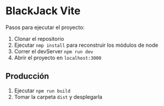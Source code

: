 # BlackJack Vite

Pasos para ejecutar el proyecto:

1. Clonar el repositorio
2. Ejecutar ```nmp install``` para reconstruir los módulos de node
3. Correr el devServer ```npm run dev```
4. Abrir el proyecto en ```localhost:3000```

## Producción

1. Ejecutar ```npm run build```
2. Tomar la carpeta ```dist``` y desplegarla
